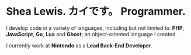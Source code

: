 <h1 class="text-2xl sm:text-3xl md:text-4xl font-extrabold leading-none tracking-tight">
    <span class="block">Shea Lewis.</span>
    <span class="block">カイです。</span>
    <span class="block mt-6">Programmer.</span>
</h1>

<div class="prose dark:prose-light lg:prose-lg mt-12">
<p>I develop code in a variety of languages, including but not limited to: <b>PHP</b>, <b>JavaScript</b>, <b>Go</b>, <b>Lua</b> and <b>Ghost</b>; an object-oriented language I created.</p>

<p>I currently work at <b class="text-red-500">Nintendo</b> as a <b>Lead Back-End Developer</b>.</p>
</div>